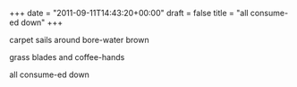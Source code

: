 +++
date = "2011-09-11T14:43:20+00:00"
draft = false
title = "all consume-ed down"
+++
<p>carpet sails around bore-water brown</p>&#13;
<p>grass blades and coffee-hands</p>&#13;
<p>all consume-ed down</p> 
